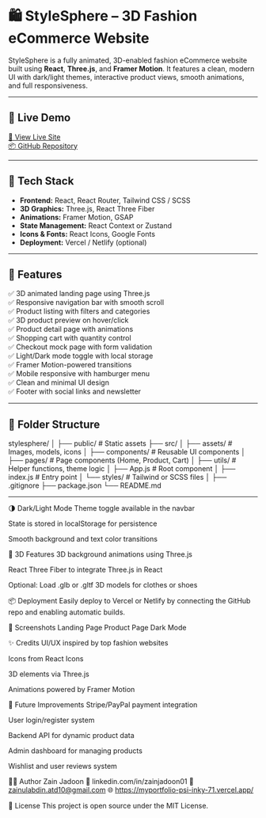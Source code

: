 # 🛍️ StyleSphere – 3D Fashion eCommerce Website

StyleSphere is a fully animated, 3D-enabled fashion eCommerce website built using **React**, **Three.js**, and **Framer Motion**. It features a clean, modern UI with dark/light themes, interactive product views, smooth animations, and full responsiveness.

---

## 🚀 Live Demo

[🔗 View Live Site](https://your-live-site-link.com)  
[📦 GitHub Repository](https://github.com/your-username/stylesphere-ecommerce)

---

## 🧰 Tech Stack

- **Frontend:** React, React Router, Tailwind CSS / SCSS  
- **3D Graphics:** Three.js, React Three Fiber  
- **Animations:** Framer Motion, GSAP  
- **State Management:** React Context or Zustand  
- **Icons & Fonts:** React Icons, Google Fonts  
- **Deployment:** Vercel / Netlify (optional)

---

## 🎯 Features

✅ 3D animated landing page using Three.js  
✅ Responsive navigation bar with smooth scroll  
✅ Product listing with filters and categories  
✅ 3D product preview on hover/click  
✅ Product detail page with animations  
✅ Shopping cart with quantity control  
✅ Checkout mock page with form validation  
✅ Light/Dark mode toggle with local storage  
✅ Framer Motion-powered transitions  
✅ Mobile responsive with hamburger menu  
✅ Clean and minimal UI design  
✅ Footer with social links and newsletter

---

## 📁 Folder Structure

stylesphere/
│
├── public/ # Static assets
├── src/
│ ├── assets/ # Images, models, icons
│ ├── components/ # Reusable UI components
│ ├── pages/ # Page components (Home, Product, Cart)
│ ├── utils/ # Helper functions, theme logic
│ ├── App.js # Root component
│ ├── index.js # Entry point
│ └── styles/ # Tailwind or SCSS files
│
├── .gitignore
├── package.json
└── README.md


---

🌗 Dark/Light Mode
Theme toggle available in the navbar

State is stored in localStorage for persistence

Smooth background and text color transitions

🧠 3D Features
3D background animations using Three.js

React Three Fiber to integrate Three.js in React

Optional: Load .glb or .gltf 3D models for clothes or shoes

📦 Deployment
Easily deploy to Vercel or Netlify by connecting the GitHub repo and enabling automatic builds.

📸 Screenshots
Landing Page	Product Page	Dark Mode

✨ Credits
UI/UX inspired by top fashion websites

Icons from React Icons

3D elements via Three.js

Animations powered by Framer Motion

🧩 Future Improvements
Stripe/PayPal payment integration

User login/register system

Backend API for dynamic product data

Admin dashboard for managing products

Wishlist and user reviews system

🧑‍💻 Author
Zain Jadoon
🔗 linkedin.com/in/zainjadoon01
📧 zainulabdin.atd10@gmail.com
🌐 https://myportfolio-psi-inky-71.vercel.app/

📄 License
This project is open source under the MIT License.
